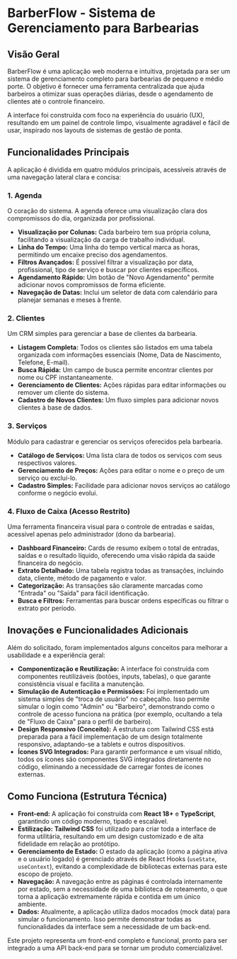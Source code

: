 
# BarberFlow - Sistema de Gerenciamento para Barbearias

## Visão Geral

BarberFlow é uma aplicação web moderna e intuitiva, projetada para ser um sistema de gerenciamento completo para barbearias de pequeno e médio porte. O objetivo é fornecer uma ferramenta centralizada que ajuda barbeiros a otimizar suas operações diárias, desde o agendamento de clientes até o controle financeiro.

A interface foi construída com foco na experiência do usuário (UX), resultando em um painel de controle limpo, visualmente agradável e fácil de usar, inspirado nos layouts de sistemas de gestão de ponta.

## Funcionalidades Principais

A aplicação é dividida em quatro módulos principais, acessíveis através de uma navegação lateral clara e concisa:

### 1. Agenda

O coração do sistema. A agenda oferece uma visualização clara dos compromissos do dia, organizada por profissional.

- **Visualização por Colunas:** Cada barbeiro tem sua própria coluna, facilitando a visualização da carga de trabalho individual.
- **Linha do Tempo:** Uma linha do tempo vertical marca as horas, permitindo um encaixe preciso dos agendamentos.
- **Filtros Avançados:** É possível filtrar a visualização por data, profissional, tipo de serviço e buscar por clientes específicos.
- **Agendamento Rápido:** Um botão de "Novo Agendamento" permite adicionar novos compromissos de forma eficiente.
- **Navegação de Datas:** Inclui um seletor de data com calendário para planejar semanas e meses à frente.

### 2. Clientes

Um CRM simples para gerenciar a base de clientes da barbearia.

- **Listagem Completa:** Todos os clientes são listados em uma tabela organizada com informações essenciais (Nome, Data de Nascimento, Telefone, E-mail).
- **Busca Rápida:** Um campo de busca permite encontrar clientes por nome ou CPF instantaneamente.
- **Gerenciamento de Clientes:** Ações rápidas para editar informações ou remover um cliente do sistema.
- **Cadastro de Novos Clientes:** Um fluxo simples para adicionar novos clientes à base de dados.

### 3. Serviços

Módulo para cadastrar e gerenciar os serviços oferecidos pela barbearia.

- **Catálogo de Serviços:** Uma lista clara de todos os serviços com seus respectivos valores.
- **Gerenciamento de Preços:** Ações para editar o nome e o preço de um serviço ou excluí-lo.
- **Cadastro Simples:** Facilidade para adicionar novos serviços ao catálogo conforme o negócio evolui.

### 4. Fluxo de Caixa (Acesso Restrito)

Uma ferramenta financeira visual para o controle de entradas e saídas, acessível apenas pelo administrador (dono da barbearia).

- **Dashboard Financeiro:** Cards de resumo exibem o total de entradas, saídas e o resultado líquido, oferecendo uma visão rápida da saúde financeira do negócio.
- **Extrato Detalhado:** Uma tabela registra todas as transações, incluindo data, cliente, método de pagamento e valor.
- **Categorização:** As transações são claramente marcadas como "Entrada" ou "Saída" para fácil identificação.
- **Busca e Filtros:** Ferramentas para buscar ordens específicas ou filtrar o extrato por período.

## Inovações e Funcionalidades Adicionais

Além do solicitado, foram implementados alguns conceitos para melhorar a usabilidade e a experiência geral:

- **Componentização e Reutilização:** A interface foi construída com componentes reutilizáveis (botões, inputs, tabelas), o que garante consistência visual e facilita a manutenção.
- **Simulação de Autenticação e Permissões:** Foi implementado um sistema simples de "troca de usuário" no cabeçalho. Isso permite simular o login como "Admin" ou "Barbeiro", demonstrando como o controle de acesso funciona na prática (por exemplo, ocultando a tela de "Fluxo de Caixa" para o perfil de barbeiro).
- **Design Responsivo (Conceito):** A estrutura com Tailwind CSS está preparada para a fácil implementação de um design totalmente responsivo, adaptando-se a tablets e outros dispositivos.
- **Ícones SVG Integrados:** Para garantir performance e um visual nítido, todos os ícones são componentes SVG integrados diretamente no código, eliminando a necessidade de carregar fontes de ícones externas.

## Como Funciona (Estrutura Técnica)

- **Front-end:** A aplicação foi construída com **React 18+** e **TypeScript**, garantindo um código moderno, tipado e escalável.
- **Estilização:** **Tailwind CSS** foi utilizado para criar toda a interface de forma utilitária, resultando em um design customizado e de alta fidelidade em relação ao protótipo.
- **Gerenciamento de Estado:** O estado da aplicação (como a página ativa e o usuário logado) é gerenciado através de React Hooks (`useState`, `useContext`), evitando a complexidade de bibliotecas externas para este escopo de projeto.
- **Navegação:** A navegação entre as páginas é controlada internamente por estado, sem a necessidade de uma biblioteca de roteamento, o que torna a aplicação extremamente rápida e contida em um único ambiente.
- **Dados:** Atualmente, a aplicação utiliza dados mocados (mock data) para simular o funcionamento. Isso permite demonstrar todas as funcionalidades da interface sem a necessidade de um back-end.

Este projeto representa um front-end completo e funcional, pronto para ser integrado a uma API back-end para se tornar um produto comercializável.

